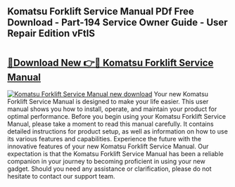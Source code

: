 ## Komatsu Forklift Service Manual PDf Free Download - Part-194 Service Owner Guide - User Repair Edition vFtlS

# <h2><a href="http://bc8346.oget.top/?id=Komatsu+Forklift+Service+Manual">🔗Download New 👉🔴 Komatsu Forklift Service Manual</a></h2>

[![Komatsu Forklift Service Manual new download](https://i.imgur.com/5g1atiW.png)](http://bc8346.oget.top/?id=Komatsu+Forklift+Service+Manual)
Your new Komatsu Forklift Service Manual is designed to make your life easier. This user manual shows you how to install, operate, and maintain your product for optimal performance. Before you begin using your Komatsu Forklift Service Manual, please take a moment to read this manual carefully. It contains detailed instructions for product setup, as well as information on how to use its various features and capabilities. Experience the future with the innovative features of your new Komatsu Forklift Service Manual. Our expectation is that the Komatsu Forklift Service Manual has been a reliable companion in your journey to becoming proficient in using your new gadget. Should you need any assistance or clarification, please do not hesitate to contact our support team.
